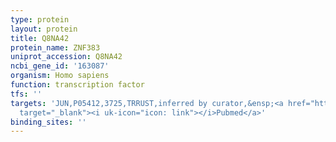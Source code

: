 ```yaml
---
type: protein
layout: protein
title: Q8NA42
protein_name: ZNF383
uniprot_accession: Q8NA42
ncbi_gene_id: '163087'
organism: Homo sapiens
function: transcription factor
tfs: ''
targets: 'JUN,P05412,3725,TRRUST,inferred by curator,&ensp;<a href="https://www.ncbi.nlm.nih.gov/pubmed/?term=15964543%5Buid%5D"
  target="_blank"><i uk-icon="icon: link"></i>Pubmed</a>'
binding_sites: ''
---
```

